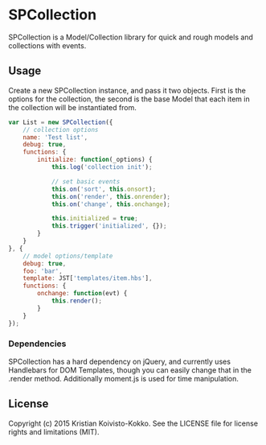 # SPCollection

SPCollection is a Model/Collection library for quick and rough models and collections with events.

## Usage

Create a new SPCollection instance, and pass it two objects. First is the options for the collection, the second is the base Model that each item in the collection will be instantiated from.

```javascript
var List = new SPCollection({
	// collection options
	name: 'Test list',
	debug: true,
	functions: {
		initialize: function(_options) {
			this.log('collection init');

			// set basic events
			this.on('sort', this.onsort);
			this.on('render', this.onrender);
			this.on('change', this.onchange);

			this.initialized = true;
			this.trigger('initialized', {});
		}
	}
}, {
	// model options/template
	debug: true,
	foo: 'bar',
	template: JST['templates/item.hbs'],
	functions: {
		onchange: function(evt) {
			this.render();
		}
	}
});
```

### Dependencies

SPCollection has a hard dependency on jQuery, and currently uses Handlebars for DOM Templates, though you can easily change that in the .render method. Additionally moment.js is used for time manipulation.

## License

Copyright (c) 2015 Kristian Koivisto-Kokko. See the LICENSE file for license rights and
limitations (MIT).